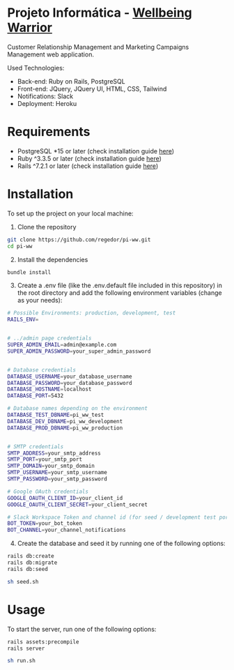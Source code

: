 # Projeto Informática - [Wellbeing Warrior](https://www.wellbeing-warrior.com/welcome)

Customer Relationship Management and Marketing Campaigns Management web application. 

Used Technologies:
- Back-end: Ruby on Rails, PostgreSQL
- Front-end: JQuery, JQuery UI, HTML, CSS, Tailwind
- Notifications: Slack
- Deployment: Heroku

# Requirements
 - PostgreSQL *15 or later (check installation guide [here](https://www.postgresql.org/download/))
 - Ruby ^3.3.5 or later (check installation guide [here](https://www.ruby-lang.org/en/documentation/installation/))
 - Rails ^7.2.1 or later (check installation guide [here](https://guides.rubyonrails.org/getting_started.html))

# Installation
To set up the project on your local machine:

1. Clone the repository
```bash
git clone https://github.com/regedor/pi-ww.git
cd pi-ww
```

2. Install the dependencies
```bash
bundle install
```

3. Create a .env  file (like the .env.default file included in this repository) in the root directory and add the following environment variables (change as your needs):
```bash
# Possible Environments: production, development, test
RAILS_ENV=


# ../admin page credentials
SUPER_ADMIN_EMAIL=admin@example.com
SUPER_ADMIN_PASSWORD=your_super_admin_password


# Database credentials
DATABASE_USERNAME=your_database_username
DATABASE_PASSWORD=your_database_password
DATABASE_HOSTNAME=localhost
DATABASE_PORT=5432

# Database names depending on the environment
DATABASE_TEST_DBNAME=pi_ww_test
DATABASE_DEV_DBNAME=pi_ww_development
DATABASE_PROD_DBNAME=pi_ww_production


# SMTP credentials
SMTP_ADDRESS=your_smtp_address
SMTP_PORT=your_smtp_port
SMTP_DOMAIN=your_smtp_domain
SMTP_USERNAME=your_smtp_username
SMTP_PASSWORD=your_smtp_password

# Google OAuth credentials
GOOGLE_OAUTH_CLIENT_ID=your_client_id
GOOGLE_OAUTH_CLIENT_SECRET=your_client_secret

# Slack Workspace Token and channel id (for seed / development test porpuses)
BOT_TOKEN=your_bot_token
BOT_CHANNEL=your_channel_notifications
```

4. Create the database and seed it by running one of the following options:
```bash
rails db:create
rails db:migrate
rails db:seed
```
```bash
sh seed.sh
```

# Usage
To start the server, run one of the following options:
```bash
rails assets:precompile
rails server
```
```bash
sh run.sh
```
